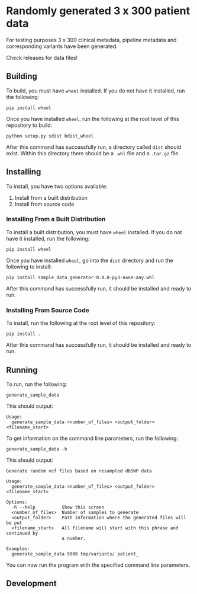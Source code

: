 # Randomly generated 3 x 300 patient data

For testing purposes 3 x 300 clinical metadata, pipeline metadata and corresponding variants have been generated.

Check releases for data files!

## Building
To build, you must have `wheel` installed. If you do not have it installed, run the following:

`pip install wheel`

Once you have installed `wheel`, run the following at the root level of this repository to build:

`python setup.py sdist bdist_wheel`

After this command has successfully run, a directory called `dist` should exist. Within this directory 
there should be a `.whl` file and a `.tar.gz` file.

## Installing
To install, you have two options available:
1. Install from a built distribution
2. Install from source code

### Installing From a Built Distribution
To install a built distribution, you must have `wheel` installed. If you do not have it installed, run the following:

`pip install wheel`

Once you have installed `wheel`, go into the `dist` directory and run the following to install:

`pip install sample_data_generator-0.0.0-py3-none-any.whl`

After this command has successfully run, it should be installed and ready to run.

### Installing From Source Code
To install, run the following at the root level of this repository:

`pip install .`

After this command has successfully run, it should be installed and ready to run.

## Running
To run, run the following:

`generate_sample_data`

This should output:

```
Usage:
  generate_sample_data <number_of_files> <output_folder> <filename_start>
```

To get information on the command line parameters, run the following:

`generate_sample_data -h`

This should output:

```
Generate random vcf files based on resampled dbSNP data

Usage:                                                                            
  generate_sample_data <number_of_files> <output_folder> <filename_start>

Options:
  -h --help          Show this screen                                                                                     
  <number_of_files>  Number of samples to generate                                                                        
  <output_folder>    Path information where the generated files will be put                                               
  <filename_start>   All filename will start with this phrase and continued by                                                               
                     a number.                                                                                                                                                                                                                  

Examples:                                                                                                                 
  generate_sample_data 5000 tmp/variants/ patient_
```

You can now run the program with the specified command line parameters.

## Development
